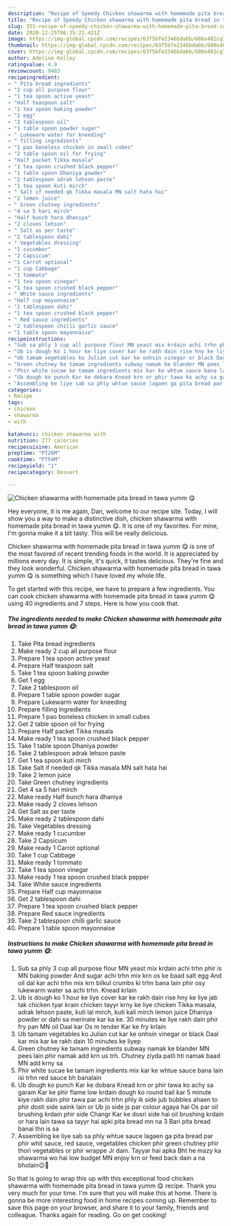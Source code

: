 ```yaml
---
description: "Recipe of Speedy Chicken shawarma with homemade pita bread in tawa yumm 😋"
title: "Recipe of Speedy Chicken shawarma with homemade pita bread in tawa yumm 😋"
slug: 351-recipe-of-speedy-chicken-shawarma-with-homemade-pita-bread-in-tawa-yumm
date: 2020-12-25T06:35:21.421Z
image: https://img-global.cpcdn.com/recipes/63f5bfe2346bdabb/680x482cq70/chicken-shawarma-with-homemade-pita-bread-in-tawa-yumm-😋-recipe-main-photo.jpg
thumbnail: https://img-global.cpcdn.com/recipes/63f5bfe2346bdabb/680x482cq70/chicken-shawarma-with-homemade-pita-bread-in-tawa-yumm-😋-recipe-main-photo.jpg
cover: https://img-global.cpcdn.com/recipes/63f5bfe2346bdabb/680x482cq70/chicken-shawarma-with-homemade-pita-bread-in-tawa-yumm-😋-recipe-main-photo.jpg
author: Adeline Kelley
ratingvalue: 4.9
reviewcount: 9483
recipeingredient:
- " Pita bread ingredients"
- "2 cup all purpose flour"
- "1 tea spoon active yeast"
- "Half teaspoon salt"
- "1 tea spoon baking powder"
- "1 egg"
- "2 tablespoon oil"
- "1 table spoon powder sugar"
- " Lukewarm water for kneeding"
- " filling ingredients"
- "1 pao boneless chicken in small cubes"
- "2 table spoon oil for frying"
- "Half packet Tikka masala"
- "1 tea spoon crushed black pepper"
- "1 table spoon Dhaniya powder"
- "2 tablespoon adrak lehson paste"
- "1 tea spoon kuti mirch"
- " Salt if needed qk Tikka masala MN salt hata hai"
- "2 lemon juice"
- " Green chutney ingredients"
- "4 sa 5 hari mirch"
- "Half bunch hara dhaniya"
- "2 cloves lehson"
- " Salt as per taste"
- "2 tablespoon dahi"
- " Vegetables dressing"
- "1 cucumber"
- "2 Capsicum"
- "1 Carrot optional"
- "1 cup Cabbage"
- "1 tommato"
- "1 tea spoon vinegar"
- "1 tea spoon crushed black pepper"
- " White sauce ingredients"
- "Half cup mayonnaise"
- "2 tablespoon dahi"
- "1 tea spoon crushed black pepper"
- " Red sauce ingredients"
- "2 tablespoon chilli garlic sauce"
- "1 table spoon mayonnaise"
recipeinstructions:
- "Sub sa phly 3 cup all purpose flour MN yeast mix krdain achi trhn phir is MN baking powder And sugar achi trhn mix krn os ke baad salt egg And oil dal kar achi trhn mix krn bilkul crumbs ki trhn bana lain phir osy lukewarm water sa achi trhn. Knead krlain"
- "Ub is dough ko 1 hour ke liye cover kar ke rakh dain rise hny ke liye jab tak chicken tyar krain chicken tayyr krny ke liye chicken Tikka masala, adrak lehson paste, kuti lal mirch, kuti kali mirch lemon juice Dhaniya powder or dahi sa merinate kar ka ke. 30 minutes ke liye rakh dain phir fry pan MN oil Daal kar Os m tender Kar ke fry krlain"
- "Ub tamam vegetables ko Julian cut kar ke onhsin vinegar or black Daal kar mix kar ke rakh dain 10 minutes ke liyep"
- "Green chutney ke tamam ingredients subway namak ke blander MN pees lain phir namak add krn us trh. Chutney ziyda patli hti namak baad MN add krny sa"
- "Phir white sucae ke tamam ingredients mix kar ke whtue sauce bana lain isi trhn red sauce bh banalain"
- "Ub dough ko punch Kar ke dobara Knead krn or phir tawa ko achy sa garam Kar ke phir flame low krdain dough ko round bail kar 5 minute kiye rakh dain phir tawa par achi trhn phly ik side jub bubbles ahaen to phir dosti side saink lain or Ub jo side js par colour agaya hai Os par oil brushing krdain phir side Changr Kar ke dosri side hai oil brushing krdain or hara lain tawa sa tayyr hai apki pita bread mn na 3 Bari pita bread banai thn is sa"
- "Assembling ke liye sab sa phly whtue sauce lagaen ga pita bread par phir whit sauce, red sauce, vegetables chicken phir green chutney phir thori vegetables or phir wrappe Jr dain. Tayyar hai apka Bht he mazy ka shawarma wo hai low budget MN enjoy krn or feed back dain a na bholain😉🙂"
categories:
- Recipe
tags:
- chicken
- shawarma
- with

katakunci: chicken shawarma with 
nutrition: 277 calories
recipecuisine: American
preptime: "PT26M"
cooktime: "PT54M"
recipeyield: "1"
recipecategory: Dessert

---
```



![Chicken shawarma with homemade pita bread in tawa yumm 😋](https://img-global.cpcdn.com/recipes/63f5bfe2346bdabb/680x482cq70/chicken-shawarma-with-homemade-pita-bread-in-tawa-yumm-😋-recipe-main-photo.jpg)

Hey everyone, it is me again, Dan, welcome to our recipe site. Today, I will show you a way to make a distinctive dish, chicken shawarma with homemade pita bread in tawa yumm 😋. It is one of my favorites. For mine, I'm gonna make it a bit tasty. This will be really delicious.



Chicken shawarma with homemade pita bread in tawa yumm 😋 is one of the most favored of recent trending foods in the world. It is appreciated by millions every day. It is simple, it's quick, it tastes delicious. They're fine and they look wonderful. Chicken shawarma with homemade pita bread in tawa yumm 😋 is something which I have loved my whole life.


To get started with this recipe, we have to prepare a few ingredients. You can cook chicken shawarma with homemade pita bread in tawa yumm 😋 using 40 ingredients and 7 steps. Here is how you cook that.

<!--inarticleads1-->

##### The ingredients needed to make Chicken shawarma with homemade pita bread in tawa yumm 😋:

1. Take  Pita bread ingredients
1. Make ready 2 cup all purpose flour
1. Prepare 1 tea spoon active yeast
1. Prepare Half teaspoon salt
1. Take 1 tea spoon baking powder
1. Get 1 egg
1. Take 2 tablespoon oil
1. Prepare 1 table spoon powder sugar
1. Prepare  Lukewarm water for kneeding
1. Prepare  filling ingredients
1. Prepare 1 pao boneless chicken in small cubes
1. Get 2 table spoon oil for frying
1. Prepare Half packet Tikka masala
1. Make ready 1 tea spoon crushed black pepper
1. Take 1 table spoon Dhaniya powder
1. Take 2 tablespoon adrak lehson paste
1. Get 1 tea spoon kuti mirch
1. Take  Salt if needed qk Tikka masala MN salt hata hai
1. Take 2 lemon juice
1. Take  Green chutney ingredients
1. Get 4 sa 5 hari mirch
1. Make ready Half bunch hara dhaniya
1. Make ready 2 cloves lehson
1. Get  Salt as per taste
1. Make ready 2 tablespoon dahi
1. Take  Vegetables dressing
1. Make ready 1 cucumber
1. Take 2 Capsicum
1. Make ready 1 Carrot optional
1. Take 1 cup Cabbage
1. Make ready 1 tommato
1. Take 1 tea spoon vinegar
1. Make ready 1 tea spoon crushed black pepper
1. Take  White sauce ingredients
1. Prepare Half cup mayonnaise
1. Get 2 tablespoon dahi
1. Prepare 1 tea spoon crushed black pepper
1. Prepare  Red sauce ingredients
1. Take 2 tablespoon chilli garlic sauce
1. Prepare 1 table spoon mayonnaise




<!--inarticleads2-->

##### Instructions to make Chicken shawarma with homemade pita bread in tawa yumm 😋:

1. Sub sa phly 3 cup all purpose flour MN yeast mix krdain achi trhn phir is MN baking powder And sugar achi trhn mix krn os ke baad salt egg And oil dal kar achi trhn mix krn bilkul crumbs ki trhn bana lain phir osy lukewarm water sa achi trhn. Knead krlain
1. Ub is dough ko 1 hour ke liye cover kar ke rakh dain rise hny ke liye jab tak chicken tyar krain chicken tayyr krny ke liye chicken Tikka masala, adrak lehson paste, kuti lal mirch, kuti kali mirch lemon juice Dhaniya powder or dahi sa merinate kar ka ke. 30 minutes ke liye rakh dain phir fry pan MN oil Daal kar Os m tender Kar ke fry krlain
1. Ub tamam vegetables ko Julian cut kar ke onhsin vinegar or black Daal kar mix kar ke rakh dain 10 minutes ke liyep
1. Green chutney ke tamam ingredients subway namak ke blander MN pees lain phir namak add krn us trh. Chutney ziyda patli hti namak baad MN add krny sa
1. Phir white sucae ke tamam ingredients mix kar ke whtue sauce bana lain isi trhn red sauce bh banalain
1. Ub dough ko punch Kar ke dobara Knead krn or phir tawa ko achy sa garam Kar ke phir flame low krdain dough ko round bail kar 5 minute kiye rakh dain phir tawa par achi trhn phly ik side jub bubbles ahaen to phir dosti side saink lain or Ub jo side js par colour agaya hai Os par oil brushing krdain phir side Changr Kar ke dosri side hai oil brushing krdain or hara lain tawa sa tayyr hai apki pita bread mn na 3 Bari pita bread banai thn is sa
1. Assembling ke liye sab sa phly whtue sauce lagaen ga pita bread par phir whit sauce, red sauce, vegetables chicken phir green chutney phir thori vegetables or phir wrappe Jr dain. Tayyar hai apka Bht he mazy ka shawarma wo hai low budget MN enjoy krn or feed back dain a na bholain😉🙂




So that is going to wrap this up with this exceptional food chicken shawarma with homemade pita bread in tawa yumm 😋 recipe. Thank you very much for your time. I'm sure that you will make this at home. There is gonna be more interesting food in home recipes coming up. Remember to save this page on your browser, and share it to your family, friends and colleague. Thanks again for reading. Go on get cooking!
